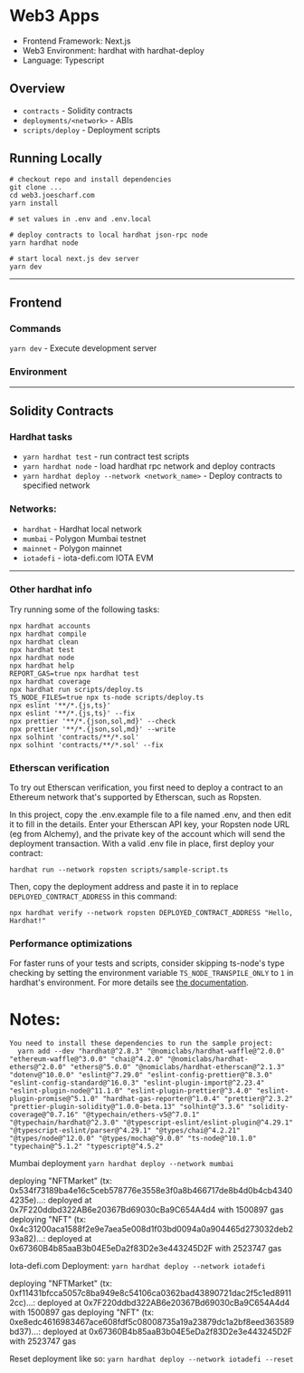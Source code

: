 # Web3 Apps

* Frontend Framework: Next.js
* Web3 Environment: hardhat with hardhat-deploy
* Language: Typescript

## Overview
* `contracts` - Solidity contracts
* `deployments/<network>` - ABIs
* `scripts/deploy` - Deployment scripts
  
## Running Locally

```shell
# checkout repo and install dependencies
git clone ...
cd web3.joescharf.com
yarn install

# set values in .env and .env.local

# deploy contracts to local hardhat json-rpc node
yarn hardhat node

# start local next.js dev server
yarn dev
```
---
## Frontend

### Commands
`yarn dev` - Execute development server

### Environment
---
## Solidity Contracts 
### Hardhat tasks

* `yarn hardhat test` - run contract test scripts
* `yarn hardhat node` - load hardhat rpc network and deploy contracts
* `yarn hardhat deploy --network <network_name>` - Deploy contracts to specified network

### Networks:
* `hardhat` - Hardhat local network
* `mumbai` - Polygon Mumbai testnet
* `mainnet` - Polygon mainnet
* `iotadefi` - iota-defi.com IOTA EVM

---
### Other hardhat info

Try running some of the following tasks:

```shell
npx hardhat accounts
npx hardhat compile
npx hardhat clean
npx hardhat test
npx hardhat node
npx hardhat help
REPORT_GAS=true npx hardhat test
npx hardhat coverage
npx hardhat run scripts/deploy.ts
TS_NODE_FILES=true npx ts-node scripts/deploy.ts
npx eslint '**/*.{js,ts}'
npx eslint '**/*.{js,ts}' --fix
npx prettier '**/*.{json,sol,md}' --check
npx prettier '**/*.{json,sol,md}' --write
npx solhint 'contracts/**/*.sol'
npx solhint 'contracts/**/*.sol' --fix
```
### Etherscan verification

To try out Etherscan verification, you first need to deploy a contract to an Ethereum network that's supported by Etherscan, such as Ropsten.

In this project, copy the .env.example file to a file named .env, and then edit it to fill in the details. Enter your Etherscan API key, your Ropsten node URL (eg from Alchemy), and the private key of the account which will send the deployment transaction. With a valid .env file in place, first deploy your contract:

```shell
hardhat run --network ropsten scripts/sample-script.ts
```

Then, copy the deployment address and paste it in to replace `DEPLOYED_CONTRACT_ADDRESS` in this command:

```shell
npx hardhat verify --network ropsten DEPLOYED_CONTRACT_ADDRESS "Hello, Hardhat!"
```

### Performance optimizations

For faster runs of your tests and scripts, consider skipping ts-node's type checking by setting the environment variable `TS_NODE_TRANSPILE_ONLY` to `1` in hardhat's environment. For more details see [the documentation](https://hardhat.org/guides/typescript.html#performance-optimizations).


# Notes:

```
You need to install these dependencies to run the sample project:
  yarn add --dev "hardhat@^2.8.3" "@nomiclabs/hardhat-waffle@^2.0.0" "ethereum-waffle@^3.0.0" "chai@^4.2.0" "@nomiclabs/hardhat-ethers@^2.0.0" "ethers@^5.0.0" "@nomiclabs/hardhat-etherscan@^2.1.3" "dotenv@^10.0.0" "eslint@^7.29.0" "eslint-config-prettier@^8.3.0" "eslint-config-standard@^16.0.3" "eslint-plugin-import@^2.23.4" "eslint-plugin-node@^11.1.0" "eslint-plugin-prettier@^3.4.0" "eslint-plugin-promise@^5.1.0" "hardhat-gas-reporter@^1.0.4" "prettier@^2.3.2" "prettier-plugin-solidity@^1.0.0-beta.13" "solhint@^3.3.6" "solidity-coverage@^0.7.16" "@typechain/ethers-v5@^7.0.1" "@typechain/hardhat@^2.3.0" "@typescript-eslint/eslint-plugin@^4.29.1" "@typescript-eslint/parser@^4.29.1" "@types/chai@^4.2.21" "@types/node@^12.0.0" "@types/mocha@^9.0.0" "ts-node@^10.1.0" "typechain@^5.1.2" "typescript@^4.5.2"

```
Mumbai deployment `yarn hardhat deploy --network mumbai`

deploying "NFTMarket" (tx: 0x534f73189ba4e16c5ceb578776e3558e3f0a8b466717de8b4d0b4cb43404235e)...: deployed at 0x7F220ddbd322AB6e20367Bd69030cBa9C654A4d4 with 1500897 gas
deploying "NFT" (tx: 0x4c31200aca1588f2e9e7aea5e008d1f03bd0094a0a904465d273032deb293a82)...: deployed at 0x67360B4b85aaB3b04E5eDa2f83D2e3e443245D2F with 2523747 gas

Iota-defi.com Deployment: `yarn hardhat deploy --network iotadefi`

deploying "NFTMarket" (tx: 0xf11431bfcca5057c8ba949e8c54106ca0362bad43890721dac2f5c1ed89112cc)...: deployed at 0x7F220ddbd322AB6e20367Bd69030cBa9C654A4d4 with 1500897 gas
deploying "NFT" (tx: 0xe8edc4616983467ace608fdf5c08008735a19a23879dc1a2bf8eed363589bd37)...: deployed at 0x67360B4b85aaB3b04E5eDa2f83D2e3e443245D2F with 2523747 gas

Reset deployment like so: `yarn hardhat deploy --network iotadefi --reset`